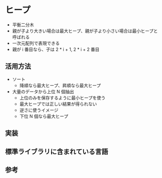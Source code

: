 # ヒープ

* 平衡二分木
* 親が子より大きい場合は最大ヒープ、親が子より小さい場合は最小ヒープと呼ばれる
* 一次元配列で表現できる
* 親が i 番目なら、子は 2 * i + 1, 2 * i + 2 番目

## 活用方法
* ソート
  * 降順なら最大ヒープ、昇順なら最大ヒープ
* 大量のデータから上位 N 個抽出
  * 上位のみを保存するように最小ヒープを使う
  * 最大ヒープでは正しい結果が得られない
  * 逆さに使うイメージ
  * 下位 N 個なら最大ヒープ


## 実装


## 標準ライブラリに含まれている言語


## 参考


